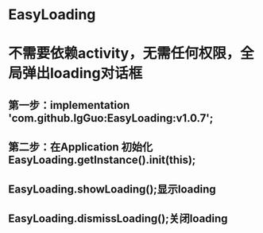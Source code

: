 # EasyLoading
# 不需要依赖activity，无需任何权限，全局弹出loading对话框 
## 第一步：implementation 'com.github.lgGuo:EasyLoading:v1.0.7'; 
## 第二步：在Application 初始化 EasyLoading.getInstance().init(this); 
## EasyLoading.showLoading();显示loading
## EasyLoading.dismissLoading();关闭loading
